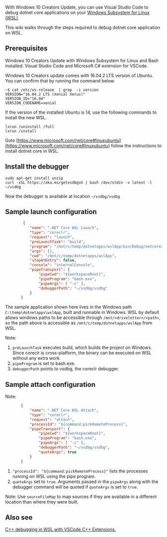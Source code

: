 With Windows 10 Creators Update, you can use Visual Studio Code to debug dotnet core applications on your [Windows Subsystem for Linux (WSL)](https://msdn.microsoft.com/en-us/commandline/wsl/about).

This wiki walks through the steps required to debug dotnet core application on WSL.

## Prerequisites
Windows 10 Creators Update with Windows Subsystem for Linux and Bash installed.
Visual Studio Code and Microsoft C# extension for VSCode. 

Windows 10 Creators update comes with 16.04.2 LTS version of Ubuntu. You can confirm that by running the command below.

```
~$ cat /etc/os-release  | grep  -i version
VERSION="16.04.2 LTS (Xenial Xerus)"
VERSION_ID="16.04"
VERSION_CODENAME=xenial
```

If the version of the installed Ubuntu is 14, use the following commands to install the new WSL.
```
lxrun /uninstall /full
lxrun /install
```

Goto [https://www.microsoft.com/net/core#linuxubuntu](https://www.microsoft.com/net/core#linuxubuntu) follow the instructions to install dotnet core in WSL.

## Install the debugger

```
sudo apt-get install unzip
curl -sSL https://aka.ms/getvsdbgsh | bash /dev/stdin -v latest -l ~/vsdbg
```

Now the debugger is available at location `~/vsdbg/vsdbg`

## Sample launch configuration

```json
        {
           "name": ".NET Core WSL Launch",
           "type": "coreclr",
           "request": "launch",
           "preLaunchTask": "build",
           "program": "/mnt/c/temp/dotnetapps/wslApp/bin/Debug/netcoreapp1.1/wslApp.dll",
           "args": [],
           "cwd": "/mnt/c/temp/dotnetapps/wslApp",
           "stopAtEntry": false,
           "console": "internalConsole",
           "pipeTransport": {
               "pipeCwd": "${workspaceRoot}",
               "pipeProgram": "bash.exe",
               "pipeArgs": [ "-c" ],
               "debuggerPath": "~/vsdbg/vsdbg"
           }
       }
```

The sample application shown here lives in the Windows path `C:\temp\dotnetapps\wslApp`, built and runnable in Windows. WSL by default allows windows paths to be accessible through `/mnt/<driveletter>/<path>`, so the path above is accessible as `/mnt/c/temp/dotnetapps/wslApp` from WSL.

Note:
1. `preLaunchTask` executes build, which builds the project on Windows. Since coreclr is cross-platform, the binary can be executed on WSL without any extra work.
2. `pipeProgram` is set to bash.exe. 
3. `debuggerPath` points to vsdbg, the coreclr debugger.

## Sample attach configuration
Note: 
```json
       {
           "name": ".NET Core WSL Attach",
           "type": "coreclr",
           "request": "attach",
           "processId": "${command:pickRemoteProcess}",
           "pipeTransport": {
               "pipeCwd": "${workspaceRoot}",
               "pipeProgram": "bash.exe",
               "pipeArgs": [ "-c" ],
               "debuggerPath": "~/vsdbg/vsdbg",
               "quoteArgs": true
           }
       }
```
1. `"processId": "${command:pickRemoteProcess}"` lists the processes running on WSL using the pipe program. 
2. `quoteArgs` set to `true`. Arguments passed in the `pipeArgs` along with the debugger command will be quoted if `quoteArgs` is set to `true`. 

Note: Use `sourceFileMap` to map sources if they are available in a different location than where they were built. 

## Also see
[C++ debugging in WSL with VSCode C++ Extensions.](https://github.com/Microsoft/vscode-cpptools/blob/master/Documentation/Debugger/gdb/Windows%20Subsystem%20for%20Linux.md)